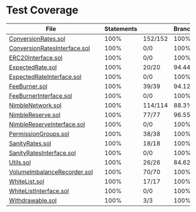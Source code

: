# Test Coverage

<table class="coverage-summary">
<thead>
<tr>
   <th data-col="file" data-fmt="html" data-html="true" class="file">File</th>
   <th data-col="pic" data-type="number" data-fmt="html" data-html="true" class="pic"></th>
   <th data-col="statements" data-type="number" data-fmt="pct" class="pct">Statements</th>
   <th data-col="statements_raw" data-type="number" data-fmt="html" class="abs"></th>
   <th data-col="branches" data-type="number" data-fmt="pct" class="pct">Branches</th>
   <th data-col="branches_raw" data-type="number" data-fmt="html" class="abs"></th>
   <th data-col="functions" data-type="number" data-fmt="pct" class="pct">Functions</th>
   <th data-col="functions_raw" data-type="number" data-fmt="html" class="abs"></th>
   <th data-col="lines" data-type="number" data-fmt="pct" class="pct">Lines</th>
   <th data-col="lines_raw" data-type="number" data-fmt="html" class="abs"></th>
</tr>
</thead>
<tbody><tr>
  <td class="file high" data-value="ConversionRates.sol"><a href="ConversionRates.sol.html">ConversionRates.sol</a></td>
  <td data-value="100" class="pic high"><div class="chart"><div class="cover-fill cover-full" style="width: 100%;"></div><div class="cover-empty" style="width:0%;"></div></div></td>
  <td data-value="100" class="pct high">100%</td>
  <td data-value="152" class="abs high">152/152</td>
  <td data-value="100" class="pct high">100%</td>
  <td data-value="112" class="abs high">112/112</td>
  <td data-value="100" class="pct high">100%</td>
  <td data-value="24" class="abs high">24/24</td>
  <td data-value="100" class="pct high">100%</td>
  <td data-value="138" class="abs high">138/138</td>
  </tr>

<tr>
  <td class="file high" data-value="ConversionRatesInterface.sol"><a href="ConversionRatesInterface.sol.html">ConversionRatesInterface.sol</a></td>
  <td data-value="100" class="pic high"><div class="chart"><div class="cover-fill cover-full" style="width: 100%;"></div><div class="cover-empty" style="width:0%;"></div></div></td>
  <td data-value="100" class="pct high">100%</td>
  <td data-value="0" class="abs high">0/0</td>
  <td data-value="100" class="pct high">100%</td>
  <td data-value="0" class="abs high">0/0</td>
  <td data-value="100" class="pct high">100%</td>
  <td data-value="0" class="abs high">0/0</td>
  <td data-value="100" class="pct high">100%</td>
  <td data-value="0" class="abs high">0/0</td>
  </tr>

<tr>
  <td class="file high" data-value="ERC20Interface.sol"><a href="ERC20Interface.sol.html">ERC20Interface.sol</a></td>
  <td data-value="100" class="pic high"><div class="chart"><div class="cover-fill cover-full" style="width: 100%;"></div><div class="cover-empty" style="width:0%;"></div></div></td>
  <td data-value="100" class="pct high">100%</td>
  <td data-value="0" class="abs high">0/0</td>
  <td data-value="100" class="pct high">100%</td>
  <td data-value="0" class="abs high">0/0</td>
  <td data-value="100" class="pct high">100%</td>
  <td data-value="0" class="abs high">0/0</td>
  <td data-value="100" class="pct high">100%</td>
  <td data-value="0" class="abs high">0/0</td>
  </tr>

<tr>
  <td class="file high" data-value="ExpectedRate.sol"><a href="ExpectedRate.sol.html">ExpectedRate.sol</a></td>
  <td data-value="100" class="pic high"><div class="chart"><div class="cover-fill cover-full" style="width: 100%;"></div><div class="cover-empty" style="width:0%;"></div></div></td>
  <td data-value="100" class="pct high">100%</td>
  <td data-value="20" class="abs high">20/20</td>
  <td data-value="94.44" class="pct high">94.44%</td>
  <td data-value="18" class="abs high">17/18</td>
  <td data-value="100" class="pct high">100%</td>
  <td data-value="4" class="abs high">4/4</td>
  <td data-value="100" class="pct high">100%</td>
  <td data-value="22" class="abs high">22/22</td>
  </tr>

<tr>
  <td class="file high" data-value="ExpectedRateInterface.sol"><a href="ExpectedRateInterface.sol.html">ExpectedRateInterface.sol</a></td>
  <td data-value="100" class="pic high"><div class="chart"><div class="cover-fill cover-full" style="width: 100%;"></div><div class="cover-empty" style="width:0%;"></div></div></td>
  <td data-value="100" class="pct high">100%</td>
  <td data-value="0" class="abs high">0/0</td>
  <td data-value="100" class="pct high">100%</td>
  <td data-value="0" class="abs high">0/0</td>
  <td data-value="100" class="pct high">100%</td>
  <td data-value="0" class="abs high">0/0</td>
  <td data-value="100" class="pct high">100%</td>
  <td data-value="0" class="abs high">0/0</td>
  </tr>

<tr>
  <td class="file high" data-value="FeeBurner.sol"><a href="FeeBurner.sol.html">FeeBurner.sol</a></td>
  <td data-value="100" class="pic high"><div class="chart"><div class="cover-fill cover-full" style="width: 100%;"></div><div class="cover-empty" style="width:0%;"></div></div></td>
  <td data-value="100" class="pct high">100%</td>
  <td data-value="39" class="abs high">39/39</td>
  <td data-value="94.12" class="pct high">94.12%</td>
  <td data-value="34" class="abs high">32/34</td>
  <td data-value="100" class="pct high">100%</td>
  <td data-value="8" class="abs high">8/8</td>
  <td data-value="100" class="pct high">100%</td>
  <td data-value="39" class="abs high">39/39</td>
  </tr>

<tr>
  <td class="file high" data-value="FeeBurnerInterface.sol"><a href="FeeBurnerInterface.sol.html">FeeBurnerInterface.sol</a></td>
  <td data-value="100" class="pic high"><div class="chart"><div class="cover-fill cover-full" style="width: 100%;"></div><div class="cover-empty" style="width:0%;"></div></div></td>
  <td data-value="100" class="pct high">100%</td>
  <td data-value="0" class="abs high">0/0</td>
  <td data-value="100" class="pct high">100%</td>
  <td data-value="0" class="abs high">0/0</td>
  <td data-value="100" class="pct high">100%</td>
  <td data-value="0" class="abs high">0/0</td>
  <td data-value="100" class="pct high">100%</td>
  <td data-value="0" class="abs high">0/0</td>
  </tr>

<tr>
  <td class="file high" data-value="NimbleNetwork.sol"><a href="NimbleNetwork.sol.html">NimbleNetwork.sol</a></td>
  <td data-value="100" class="pic high"><div class="chart"><div class="cover-fill cover-full" style="width: 100%;"></div><div class="cover-empty" style="width:0%;"></div></div></td>
  <td data-value="100" class="pct high">100%</td>
  <td data-value="114" class="abs high">114/114</td>
  <td data-value="88.3" class="pct high">88.3%</td>
  <td data-value="94" class="abs high">83/94</td>
  <td data-value="100" class="pct high">100%</td>
  <td data-value="19" class="abs high">19/19</td>
  <td data-value="100" class="pct high">100%</td>
  <td data-value="129" class="abs high">129/129</td>
  </tr>

<tr>
  <td class="file high" data-value="NimbleReserve.sol"><a href="NimbleReserve.sol.html">NimbleReserve.sol</a></td>
  <td data-value="100" class="pic high"><div class="chart"><div class="cover-fill cover-full" style="width: 100%;"></div><div class="cover-empty" style="width:0%;"></div></div></td>
  <td data-value="100" class="pct high">100%</td>
  <td data-value="77" class="abs high">77/77</td>
  <td data-value="96.55" class="pct high">96.55%</td>
  <td data-value="58" class="abs high">56/58</td>
  <td data-value="100" class="pct high">100%</td>
  <td data-value="13" class="abs high">13/13</td>
  <td data-value="100" class="pct high">100%</td>
  <td data-value="80" class="abs high">80/80</td>
  </tr>

<tr>
  <td class="file high" data-value="NimbleReserveInterface.sol"><a href="NimbleReserveInterface.sol.html">NimbleReserveInterface.sol</a></td>
  <td data-value="100" class="pic high"><div class="chart"><div class="cover-fill cover-full" style="width: 100%;"></div><div class="cover-empty" style="width:0%;"></div></div></td>
  <td data-value="100" class="pct high">100%</td>
  <td data-value="0" class="abs high">0/0</td>
  <td data-value="100" class="pct high">100%</td>
  <td data-value="0" class="abs high">0/0</td>
  <td data-value="100" class="pct high">100%</td>
  <td data-value="0" class="abs high">0/0</td>
  <td data-value="100" class="pct high">100%</td>
  <td data-value="0" class="abs high">0/0</td>
  </tr>

<tr>
  <td class="file high" data-value="PermissionGroups.sol"><a href="PermissionGroups.sol.html">PermissionGroups.sol</a></td>
  <td data-value="100" class="pic high"><div class="chart"><div class="cover-fill cover-full" style="width: 100%;"></div><div class="cover-empty" style="width:0%;"></div></div></td>
  <td data-value="100" class="pct high">100%</td>
  <td data-value="38" class="abs high">38/38</td>
  <td data-value="100" class="pct high">100%</td>
  <td data-value="28" class="abs high">28/28</td>
  <td data-value="100" class="pct high">100%</td>
  <td data-value="13" class="abs high">13/13</td>
  <td data-value="100" class="pct high">100%</td>
  <td data-value="46" class="abs high">46/46</td>
  </tr>

<tr>
  <td class="file high" data-value="SanityRates.sol"><a href="SanityRates.sol.html">SanityRates.sol</a></td>
  <td data-value="100" class="pic high"><div class="chart"><div class="cover-fill cover-full" style="width: 100%;"></div><div class="cover-empty" style="width:0%;"></div></div></td>
  <td data-value="100" class="pct high">100%</td>
  <td data-value="18" class="abs high">18/18</td>
  <td data-value="100" class="pct high">100%</td>
  <td data-value="14" class="abs high">14/14</td>
  <td data-value="100" class="pct high">100%</td>
  <td data-value="4" class="abs high">4/4</td>
  <td data-value="100" class="pct high">100%</td>
  <td data-value="19" class="abs high">19/19</td>
  </tr>

<tr>
  <td class="file high" data-value="SanityRatesInterface.sol"><a href="SanityRatesInterface.sol.html">SanityRatesInterface.sol</a></td>
  <td data-value="100" class="pic high"><div class="chart"><div class="cover-fill cover-full" style="width: 100%;"></div><div class="cover-empty" style="width:0%;"></div></div></td>
  <td data-value="100" class="pct high">100%</td>
  <td data-value="0" class="abs high">0/0</td>
  <td data-value="100" class="pct high">100%</td>
  <td data-value="0" class="abs high">0/0</td>
  <td data-value="100" class="pct high">100%</td>
  <td data-value="0" class="abs high">0/0</td>
  <td data-value="100" class="pct high">100%</td>
  <td data-value="0" class="abs high">0/0</td>
  </tr>

<tr>
  <td class="file high" data-value="Utils.sol"><a href="Utils.sol.html">Utils.sol</a></td>
  <td data-value="100" class="pic high"><div class="chart"><div class="cover-fill cover-full" style="width: 100%;"></div><div class="cover-empty" style="width:0%;"></div></div></td>
  <td data-value="100" class="pct high">100%</td>
  <td data-value="26" class="abs high">26/26</td>
  <td data-value="84.62" class="pct high">84.62%</td>
  <td data-value="26" class="abs high">22/26</td>
  <td data-value="100" class="pct high">100%</td>
  <td data-value="4" class="abs high">4/4</td>
  <td data-value="100" class="pct high">100%</td>
  <td data-value="24" class="abs high">24/24</td>
  </tr>

<tr>
  <td class="file high" data-value="VolumeImbalanceRecorder.sol"><a href="VolumeImbalanceRecorder.sol.html">VolumeImbalanceRecorder.sol</a></td>
  <td data-value="100" class="pic high"><div class="chart"><div class="cover-fill cover-full" style="width: 100%;"></div><div class="cover-empty" style="width:0%;"></div></div></td>
  <td data-value="100" class="pct high">100%</td>
  <td data-value="70" class="abs high">70/70</td>
  <td data-value="100" class="pct high">100%</td>
  <td data-value="32" class="abs high">32/32</td>
  <td data-value="100" class="pct high">100%</td>
  <td data-value="12" class="abs high">12/12</td>
  <td data-value="100" class="pct high">100%</td>
  <td data-value="72" class="abs high">72/72</td>
  </tr>

<tr>
  <td class="file high" data-value="WhiteList.sol"><a href="WhiteList.sol.html">WhiteList.sol</a></td>
  <td data-value="100" class="pic high"><div class="chart"><div class="cover-fill cover-full" style="width: 100%;"></div><div class="cover-empty" style="width:0%;"></div></div></td>
  <td data-value="100" class="pct high">100%</td>
  <td data-value="17" class="abs high">17/17</td>
  <td data-value="100" class="pct high">100%</td>
  <td data-value="8" class="abs high">8/8</td>
  <td data-value="100" class="pct high">100%</td>
  <td data-value="6" class="abs high">6/6</td>
  <td data-value="100" class="pct high">100%</td>
  <td data-value="17" class="abs high">17/17</td>
  </tr>

<tr>
  <td class="file high" data-value="WhiteListInterface.sol"><a href="WhiteListInterface.sol.html">WhiteListInterface.sol</a></td>
  <td data-value="100" class="pic high"><div class="chart"><div class="cover-fill cover-full" style="width: 100%;"></div><div class="cover-empty" style="width:0%;"></div></div></td>
  <td data-value="100" class="pct high">100%</td>
  <td data-value="0" class="abs high">0/0</td>
  <td data-value="100" class="pct high">100%</td>
  <td data-value="0" class="abs high">0/0</td>
  <td data-value="100" class="pct high">100%</td>
  <td data-value="0" class="abs high">0/0</td>
  <td data-value="100" class="pct high">100%</td>
  <td data-value="0" class="abs high">0/0</td>
  </tr>

<tr>
  <td class="file high" data-value="Withdrawable.sol"><a href="Withdrawable.sol.html">Withdrawable.sol</a></td>
  <td data-value="100" class="pic high"><div class="chart"><div class="cover-fill cover-full" style="width: 100%;"></div><div class="cover-empty" style="width:0%;"></div></div></td>
  <td data-value="100" class="pct high">100%</td>
  <td data-value="3" class="abs high">3/3</td>
  <td data-value="100" class="pct high">100%</td>
  <td data-value="2" class="abs high">2/2</td>
  <td data-value="100" class="pct high">100%</td>
  <td data-value="2" class="abs high">2/2</td>
  <td data-value="100" class="pct high">100%</td>
  <td data-value="4" class="abs high">4/4</td>
  </tr>

</tbody>
</table>
